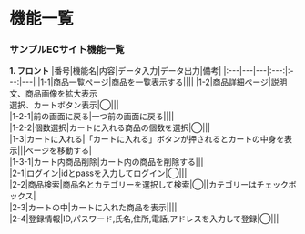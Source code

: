 # 機能一覧
### サンプルECサイト機能一覧
**1. フロント**
|番号|機能名|内容|データ入力|データ出力|備考|
|:---|---|---|:---:|:---:|---|
|1-1|商品一覧ページ|商品を一覧表示する||||
|1-2|商品詳細ページ|説明文、商品画像を拡大表示<br>選択、カートボタン表示|◯|||<br>
|1-2-1|前の画面に戻る|一つ前の画面に戻る||||<br>
|1-2-2|個数選択|カートに入れる商品の個数を選択|◯|||<br>
|1-3|カートに入れる|「カートに入れる」ボタンが押されるとカートの中身を表示|||ページを移動する|<br>
|1-3-1|カート内商品削除|カート内の商品を削除する|||<br>
|2-1|ログイン|idとpassを入力してログイン|◯|||<br>
|2-2|商品検索|商品名とカテゴリーを選択して検索|◯||カテゴリーはチェックボックス|<br>
|2-3|カートの中|カートに入れた商品を表示||||<br>
|2-4|登録情報|ID,パスワード,氏名,住所,電話,アドレスを入力して登録|◯|||<br>

